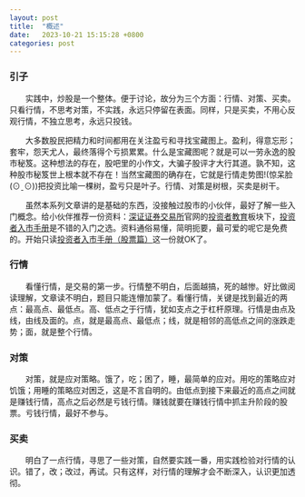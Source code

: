 ```yaml
---
layout: post
title:  "概述"
date:   2023-10-21 15:15:28 +0800
categories: post
---
```


### 引子

&#8195;&#8195;实践中，炒股是一个整体。便于讨论，故分为三个方面：行情、对策、买卖。只看行情，不思考对策，不实践，永远只停留在表面。同样，只是买卖，不用心反观行情，不独立思考，永远只投钱。

&#8195;&#8195;大多数股民把精力和时间都用在关注盈亏和寻找宝藏图上。盈利，得意忘形；套牢，怨天尤人，最终落得个亏损累累。什么是宝藏图呢？就是可以一劳永逸的股市秘笈。这种想法的存在，股吧里的小作文，大骗子股评才大行其道。孰不知，这种股市秘笈世上根本就不存在！当然宝藏图的确存在，它就是行情走势图!(惊呆脸(⊙ˍ⊙))把投资比喻一棵树，盈亏只是叶子。行情、对策是树根，买卖是树干。

&#8195;&#8195;虽然本系列文章讲的是基础的东西，没接触过股市的小伙伴，最好了解一些入门概念。给小伙伴推荐一份资料：[深证证券交易所](http://www.szse.cn/)官网的[投资者教育](https://investor.szse.cn/)板块下，[投资者入市手册](https://investor.szse.cn/institute/bookshelf/manualseriesbook/index.html)是不错的入门之选。资料通俗易懂，简明扼要，最可爱的呢它是免费的。开始只读[投资者入市手册（股票篇）](https://investor.szse.cn/institute/bookshelf/manualseriesbook/P020190322685818724112.pdf)这一份就OK了。


###  行情
&#8195;&#8195;看懂行情，是交易的第一步。行情整不明白，后面越搞，死的越惨。好比做阅读理解，文章读不明白，题目只能连懵加蒙了。看懂行情，关键是找到最近的两点：最高点、最低点。高、低点之于行情，犹如支点之于杠杆原理。行情是由点及线，由线及面的。点，就是最高点、最低点；线，就是相邻的高低点之间的涨跌走势；面，就是整个行情。

###  对策
&#8195;&#8195;对策，就是应对策略。饿了，吃；困了，睡，最简单的应对。用吃的策略应对饥饿；用睡的策略应对困乏，这是不言自明的。由低点到接下来最近的高点之间就是赚钱行情，高点之后必然是亏钱行情。赚钱就要在赚钱行情中抓主升阶段的股票。亏钱行情，最好不参与。

###  买卖
&#8195;&#8195;明白了一点行情，寻思了一些对策，自然要实践一番，用实践检验对行情的认识。错了，改；改过，再试。只有这样，对行情的理解才会不断深入，认识更加透彻。